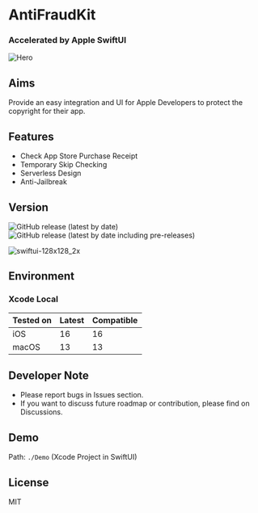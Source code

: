 # AntiFraudKit
### Accelerated by Apple SwiftUI

![Hero](https://user-images.githubusercontent.com/54872601/209468942-d8367a93-feff-4bbd-be2b-38677ed35a30.png)

## Aims
Provide an easy integration and UI for Apple Developers to protect the copyright for their app.

## Features
- Check App Store Purchase Receipt
- Temporary Skip Checking
- Serverless Design
- Anti-Jailbreak

## Version
![GitHub release (latest by date)](https://img.shields.io/github/v/release/1998code/AntiFraudKit-for-Swift?color=g&label=STABLE&style=for-the-badge)
![GitHub release (latest by date including pre-releases)](https://img.shields.io/github/v/release/1998code/AntiFraudKit-for-Swift?color=green&include_prereleases&label=BETA&style=for-the-badge)

![swiftui-128x128_2x](https://user-images.githubusercontent.com/54872601/173193069-2eb486b0-1347-4448-ac2b-235b8f2f1bb0.png)

## Environment
### Xcode Local
Tested on | Latest | Compatible
--------- | ------ | ----------
iOS       | 16     | 16
macOS     | 13     | 13

## Developer Note
- Please report bugs in Issues section.
- If you want to discuss future roadmap or contribution, please find on Discussions.

## Demo
Path: `./Demo` (Xcode Project in SwiftUI)

## License
MIT

